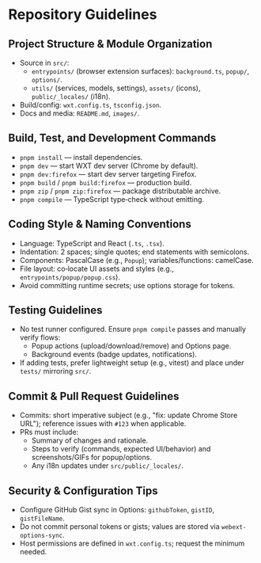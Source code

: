 # Repository Guidelines

## Project Structure & Module Organization
- Source in `src/`:
  - `entrypoints/` (browser extension surfaces): `background.ts`, `popup/`, `options/`.
  - `utils/` (services, models, settings), `assets/` (icons), `public/_locales/` (i18n).
- Build/config: `wxt.config.ts`, `tsconfig.json`.
- Docs and media: `README.md`, `images/`.

## Build, Test, and Development Commands
- `pnpm install` — install dependencies.
- `pnpm dev` — start WXT dev server (Chrome by default).
- `pnpm dev:firefox` — start dev server targeting Firefox.
- `pnpm build` / `pnpm build:firefox` — production build.
- `pnpm zip` / `pnpm zip:firefox` — package distributable archive.
- `pnpm compile` — TypeScript type‑check without emitting.

## Coding Style & Naming Conventions
- Language: TypeScript and React (`.ts`, `.tsx`).
- Indentation: 2 spaces; single quotes; end statements with semicolons.
- Components: PascalCase (e.g., `Popup`); variables/functions: camelCase.
- File layout: co‑locate UI assets and styles (e.g., `entrypoints/popup/popup.css`).
- Avoid committing runtime secrets; use options storage for tokens.

## Testing Guidelines
- No test runner configured. Ensure `pnpm compile` passes and manually verify flows:
  - Popup actions (upload/download/remove) and Options page.
  - Background events (badge updates, notifications).
- If adding tests, prefer lightweight setup (e.g., vitest) and place under `tests/` mirroring `src/`.

## Commit & Pull Request Guidelines
- Commits: short imperative subject (e.g., "fix: update Chrome Store URL"); reference issues with `#123` when applicable.
- PRs must include:
  - Summary of changes and rationale.
  - Steps to verify (commands, expected UI/behavior) and screenshots/GIFs for popup/options.
  - Any i18n updates under `src/public/_locales/`.

## Security & Configuration Tips
- Configure GitHub Gist sync in Options: `githubToken`, `gistID`, `gistFileName`.
- Do not commit personal tokens or gists; values are stored via `webext-options-sync`.
- Host permissions are defined in `wxt.config.ts`; request the minimum needed.
